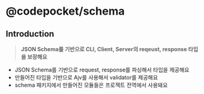 # @codepocket/schema

## Introduction

> **JSON Schema를 기반으로 CLI, Client, Server의 reqeust, response 타입을 보장해요**

- JSON Schema를 기반으로 request, response를 파싱해서 타입을 제공해요
- 만들어진 타입을 기반으로 Ajv를 사용해서 validator를 제공해요
- schema 패키지에서 만들어진 모듈들은 프로젝트 전역에서 사용돼요
